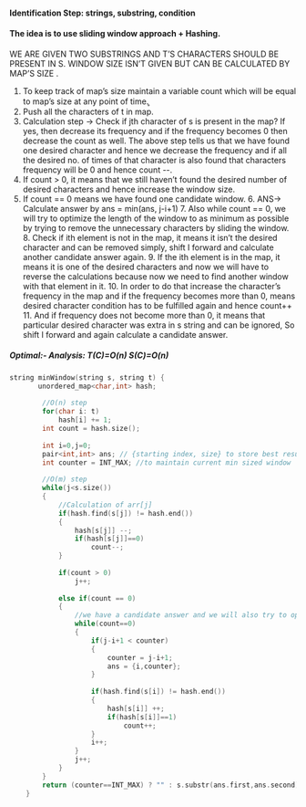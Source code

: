 #### Identification Step: strings, substring, condition
#### The idea is to use sliding window approach + Hashing. 

WE ARE GIVEN TWO SUBSTRINGS AND T’S CHARACTERS SHOULD BE PRESENT IN S.
WINDOW SIZE ISN’T GIVEN BUT CAN BE CALCULATED BY MAP’S SIZE .
1. To keep track of map’s size maintain a variable count which will be equal to map’s size at any point of time.̥
2. Push all the characters of t in map.
3. Calculation step -> Check if jth character of s is present in the map? If yes, then decrease its frequency and if the frequency becomes 0 then decrease the count as well.
		The above step tells us that we have found one desired character and hence we decrease the frequency and if all the desired no. of times of that character is also found that characters frequency will be 0 and hence count --.
4. If count > 0, it means that we still haven’t found the desired number of desired characters and hence increase the window size.
5. If count == 0 means we have found one candidate window.
	6. ANS-> Calculate answer by ans = min(ans, j-i+1)
	7. Also while count == 0, we will try to optimize the length of the window to as minimum as possible by trying to remove the unnecessary characters by sliding the window.
		8. Check if ith element is not in the map, it means it isn’t the desired character and can be removed simply, shift I forward and calculate another candidate answer again.
		9. If the ith element is in the map, it means it is one of the desired characters and now we will have to reverse the calculations because now we need to find another window with that element in it.
		10. In order to do that increase the character’s frequency in the map and if the frequency becomes more than 0, means desired character condition has to be fulfilled again and hence count++
		11. And if frequency does not become more than 0, it means that particular desired character was extra in s string and can be ignored, So shift I forward and again calculate a candidate answer. 

##### **Optimal:- Analysis: T(C)=O(n) S(C)=O(n)**

```c++
string minWindow(string s, string t) {
       unordered_map<char,int> hash;
        
        //O(n) step
        for(char i: t)
            hash[i] += 1;
        int count = hash.size();
        
        int i=0,j=0;
        pair<int,int> ans; // {starting index, size} to store best result for which we need to do substr only once
        int counter = INT_MAX; //to maintain current min sized window 
        
        //O(m) step
        while(j<s.size())
        {
            //Calculation of arr[j]
            if(hash.find(s[j]) != hash.end())
            {
                hash[s[j]] --;
                if(hash[s[j]]==0)
                    count--;
            }
            
            if(count > 0) 
                j++;
            
            else if(count == 0)
            {
                //we have a candidate answer and we will also try to optimise the string by removing useless characters
                while(count==0)
                {
                    if(j-i+1 < counter)
                    {
                        counter = j-i+1;
                        ans = {i,counter};
                    }
                    
                    if(hash.find(s[i]) != hash.end())
                    {
                        hash[s[i]] ++;
                        if(hash[s[i]]==1)
                            count++;
                    }
                    i++;
                }
                j++;
            } 
        }
        return (counter==INT_MAX) ? "" : s.substr(ans.first,ans.second);
    }
```

